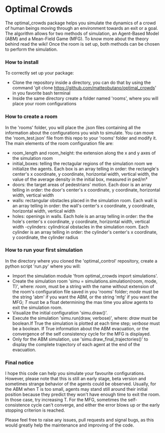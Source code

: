 # Optimal Crowds 

The optimal_crowds package helps you simulate the dynamics of a crowd of human beings moving through an environment towards an exit or a goal. The algorithm allows for  two methods of simulation, an Agent-Based Model (ABM) and a Mean-Field Game (MFG). To know more about the theory behind read the wiki! Once the room is set up, both methods can be chosen to perform the simulation.

### How to install

To correctly set up your package: 
- Clone the repository inside a directory, you can do that by using the command 'git clone https://github.com/matteobutano/optimal_crowds' in you favorite bash terminal 
- Inside the same directory create a folder named 'rooms', where you will place your room configurations 

### How to create a room 

In the 'rooms' folder, you will place the .json files containing all the information about the configurations you wish to simulate. You can move the 'room_test.json' file from this repo to your 'rooms' folder and modify it. The main elements of the room configuration file are:
- room_length and room_height: the extension along the x and y axes of the simulation room
- initial_boxes: telling the rectagular regions of the simulation room we initialize the agents. Each box is an array telling in order: the rectangle's center's x coordinate, y coordinate, horizontal width, vertical width, the value of the average density in the initial box, measured in ped/m²
- doors: the target areas of pedestrians' motion. Each door is an array telling in order: the door's center's x coordinate, y coordinate, horizontal width, vertical width
- walls: rectangular obstacles placed in the simulation room. Each wall is an array telling in order: the wall's center's x coordinate, y coordinate, horizontal width, vertical width 
- holes: openings in walls. Each hole is an array telling in order: the the hole's center's x coordinate, y coordinate, horizontal width, vertical width 
-cylinders: cylindrical obstacles in the simulation room. Each cylinder is an array telling in order: the cylinder's center's x coordinate, y coordinate, the cylinder radius

### How to run your first simulation 

In the directory where you cloned the 'optimal_control' repository, create a python script 'run.py' where you will:
- Import the simulation module 'from optimal_crowds import simulations'.
- Create the simulation room 'simu = simulations.simulation(room, mode, T)', where: *room*, must be a string with the name without extension of the room's configuration file saved in you 'rooms' folder; *mode* must be the string 'abm' if you want the ABM, or the string 'mfg' if you want the MFG; *T* must be a float determining the max time you allow agents to exit the simulation room.
- Visualize the initial configuration 'simu.draw()'.
- Execute the simulation 'simu.run(draw, verbose)', where: *draw* must be boolean.If True the simulation is plotted at each time step; *verbose* must be a boolean. If True information about the ABM evacuation, or the convergence of the self consistency cycle for the MFG is displayed.
- Only for the ABM simulation, use 'simu.draw_final_trajectories()' to display the complete trajectory of each agent at the end of the evacuation. 

### Final notice

I hope this code can help you simulate your favourite configurations. However, please note that this is still an early stage, beta version and sometimes strange behavior of the agents could be observed. Usually, for the ABM when T is too small, agents may stand still around their initial position because they predict they won't have enough time to exit the room. In those case, try increasing T. For the MFG, sometimes the self-consistence cycle can't converge, and either the error blows up or the early stopping criterion is reached. 

Please feel free to raise any issues, pull requests and signal bugs, as this would greatly help the maintenance and improving of the code. 
